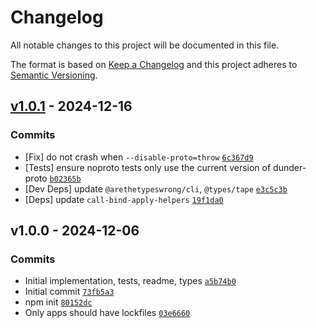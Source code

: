 # Changelog

All notable changes to this project will be documented in this file.

The format is based on [Keep a Changelog](https://keepachangelog.com/en/1.0.0/)
and this project adheres to [Semantic Versioning](https://semver.org/spec/v2.0.0.html).

## [v1.0.1](https://github.com/es-shims/dunder-proto/compare/v1.0.0...v1.0.1) - 2024-12-16

### Commits

- [Fix] do not crash when `--disable-proto=throw` [
  `6c367d9`](https://github.com/es-shims/dunder-proto/commit/6c367d919bc1604778689a297bbdbfea65752847)
- [Tests] ensure noproto tests only use the current version of dunder-proto [
  `b02365b`](https://github.com/es-shims/dunder-proto/commit/b02365b9cf889c4a2cac7be0c3cfc90a789af36c)
- [Dev Deps] update `@arethetypeswrong/cli`, `@types/tape` [
  `e3c5c3b`](https://github.com/es-shims/dunder-proto/commit/e3c5c3bd81cf8cef7dff2eca19e558f0e307f666)
- [Deps] update `call-bind-apply-helpers` [
  `19f1da0`](https://github.com/es-shims/dunder-proto/commit/19f1da028b8dd0d05c85bfd8f7eed2819b686450)

## v1.0.0 - 2024-12-06

### Commits

- Initial implementation, tests, readme, types [
  `a5b74b0`](https://github.com/es-shims/dunder-proto/commit/a5b74b0082f5270cb0905cd9a2e533cee7498373)
- Initial commit [
  `73fb5a3`](https://github.com/es-shims/dunder-proto/commit/73fb5a353b51ac2ab00c9fdeb0114daffd4c07a8)
- npm init [
  `80152dc`](https://github.com/es-shims/dunder-proto/commit/80152dc98155da4eb046d9f67a87ed96e8280a1d)
- Only apps should have lockfiles [
  `03e6660`](https://github.com/es-shims/dunder-proto/commit/03e6660a1d70dc401f3e217a031475ec537243dd)
